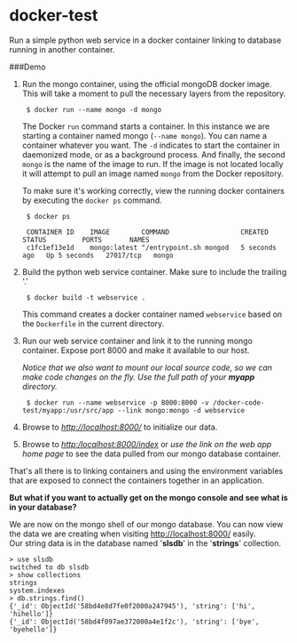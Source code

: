 docker-test
=================

Run a simple python web service in a docker container linking to database running in another container.

###Demo

1. Run the mongo container, using the official mongoDB docker image.  This will take a moment to pull the necessary layers from the repository.

		$ docker run --name mongo -d mongo
		
	The Docker `run` command starts a container.  In this instance we are starting a container named mongo (`--name mongo`).  You can name a container whatever you want.  The `-d` indicates to start the container in daemonized mode, or as a background process.  And finally, the second `mongo` is the name of the image to run.  If the image is not located locally it will attempt to pull an image named `mongo` from the Docker repository.
	
	To make sure it's working correctly, view the running docker containers by executing the `docker ps` command.

		$ docker ps

		CONTAINER ID    IMAGE        COMMAND                  CREATED         STATUS         PORTS       NAMES
		c1fc1ef13e1d    mongo:latest "/entrypoint.sh mongod   5 seconds ago   Up 5 seconds   27017/tcp   mongo


2. Build the python web service container. Make sure to include the trailing '.'

		$ docker build -t webservice .
	
	This command creates a docker container named `webservice` based on the `Dockerfile` in the current directory.

3. Run our web service container and link it to the running mongo container.  Expose port 8000 and make it available to our host.
  
	*Notice that we also want to mount our local source code, so we can make code
changes on the fly.  Use the full path of your **myapp** directory.*

		$ docker run --name webservice -p 8000:8000 -v /docker-code-test/myapp:/usr/src/app --link mongo:mongo -d webservice

4. Browse to *<http://localhost:8000/>* to initialize our data.
5. Browse to *<http:/localhost:8000/index>* or *use the link on the web app home page* to see the data pulled from our mongo database container.

That's all there is to linking containers and using the environment variables
that are exposed to connect the containers together in an application.  

**But what if you want to actually get on the mongo console and see what is in your database?**

We are now on the mongo shell of our mongo database.  You can now view the data we are creating when visiting <http://localhost:8000/> easily.  
Our string data is in the database named '**slsdb**' in the '**strings**' collection.

	> use slsdb
	switched to db slsdb
	> show collections
	strings
	system.indexes
	> db.strings.find()
	{'_id': ObjectId('58bd4e8d7fe0f2000a247945'), 'string': ['hi', 'hihello']} 
	{'_id': ObjectId('58bd4f097ae372000a4e1f2c'), 'string': ['bye', 'byehello']} 